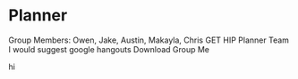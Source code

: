 # Planner
Group Members: Owen, Jake, Austin, Makayla, Chris
GET HIP Planner Team
I would suggest google hangouts
Download Group Me

hi
